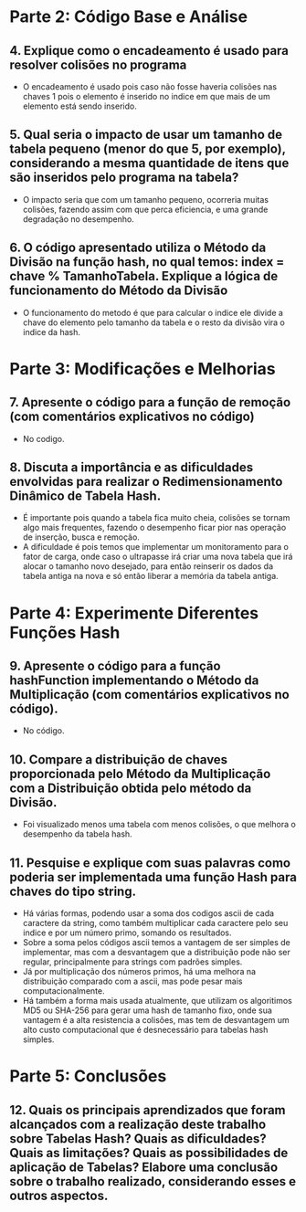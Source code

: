 # Parte 2: Código Base e Análise
## 4. Explique como o encadeamento é usado para resolver colisões no programa
- O encadeamento é usado pois caso não fosse haveria colisões nas chaves 1 pois o elemento é inserido no indice em que mais de um elemento está sendo inserido.

## 5. Qual seria o impacto de usar um tamanho de tabela pequeno (menor do que 5, por exemplo), considerando a mesma quantidade de itens que são inseridos pelo programa na tabela?
- O impacto seria que com um tamanho pequeno, ocorreria muitas colisões, fazendo assim com que perca eficiencia, e uma grande degradação no desempenho.

## 6. O código apresentado utiliza o Método da Divisão na função hash, no qual temos: index = chave % TamanhoTabela. Explique a lógica de funcionamento do Método da Divisão
- O funcionamento do metodo é que para calcular o indice ele divide a chave do elemento pelo tamanho da tabela e o resto da divisão vira o indice da hash.

# Parte 3: Modificações e Melhorias
## 7. Apresente o código para a função de remoção (com comentários explicativos no código)
- No codigo.

## 8. Discuta a importância e as dificuldades envolvidas para realizar o Redimensionamento Dinâmico de Tabela Hash.
- É importante pois quando a tabela fica muito cheia, colisões se tornam algo mais frequentes, fazendo o desempenho ficar pior nas operação de inserção, busca e remoção.  
- A dificuldade é pois temos que implementar um monitoramento para o fator de carga, onde caso o ultrapasse irá criar uma nova tabela que irá alocar o tamanho novo desejado, para então reinserir os dados da tabela antiga na nova e só então liberar a memória da tabela antiga.

# Parte 4: Experimente Diferentes Funções Hash
## 9. Apresente o código para a função hashFunction implementando o Método da Multiplicação (com comentários explicativos no código).
- No código.

## 10. Compare a distribuição de chaves proporcionada pelo Método da Multiplicação com a Distribuição obtida pelo método da Divisão.
- Foi visualizado menos uma tabela com menos colisões, o que melhora o desempenho da tabela hash.

## 11. Pesquise e explique com suas palavras como poderia ser implementada uma função Hash para chaves do tipo string.
- Há várias formas, podendo usar a soma dos codigos ascii de cada caractere da string, como também multiplicar cada caractere pelo seu indice e por um número primo, somando os resultados.  
- Sobre a soma pelos códigos ascii temos a vantagem de ser simples de implementar, mas com a desvantagem que a distribuição pode não ser regular, principalmente para strings com padrões simples.  
- Já por multiplicação dos números primos, há uma melhora na distribuição comparado com a ascii, mas pode pesar mais computacionalmente.  
- Há também a forma mais usada atualmente, que utilizam os algoritimos MD5 ou SHA-256 para gerar uma hash de tamanho fixo, onde sua vantagem é a alta resistencia a colisões, mas tem de desvantagem um alto custo computacional que é desnecessário para tabelas hash simples.

# Parte 5: Conclusões
## 12. Quais os principais aprendizados que foram alcançados com a realização deste trabalho sobre Tabelas Hash? Quais as dificuldades? Quais as limitações? Quais as possibilidades de aplicação de Tabelas? Elabore uma conclusão sobre o trabalho realizado, considerando esses e outros aspectos. 
